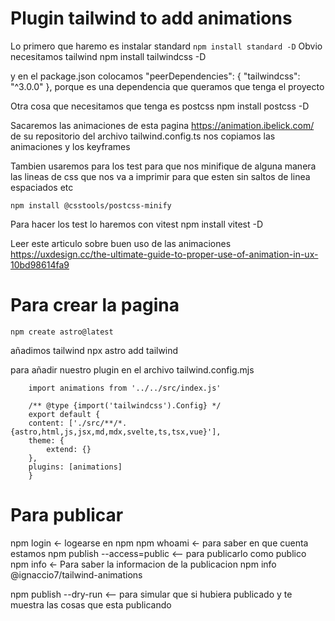 # Plugin tailwind to add animations
Lo primero que haremo es instalar standard
    ```
        npm install standard -D
    ```
Obvio necesitamos tailwind
    npm install tailwindcss -D

y en el package.json colocamos
    "peerDependencies": {
        "tailwindcss": "^3.0.0"
    },
porque es una dependencia que queramos que tenga el proyecto

Otra cosa que necesitamos que tenga es postcss
    npm install postcss -D


Sacaremos las animaciones de esta pagina
    https://animation.ibelick.com/
de su repositorio del archivo tailwind.config.ts nos copiamos las animaciones y los keyframes

Tambien usaremos para los test para que nos minifique de alguna manera las lineas de css que nos va a imprimir para que esten sin saltos de linea espaciados etc

    npm install @csstools/postcss-minify 

Para hacer los test lo haremos con vitest
    npm install vitest -D

Leer este articulo sobre buen uso de las animaciones
    https://uxdesign.cc/the-ultimate-guide-to-proper-use-of-animation-in-ux-10bd98614fa9

# Para crear la pagina
    npm create astro@latest
añadimos tailwind
    npx astro add tailwind

para añadir nuestro plugin en el archivo
tailwind.config.mjs

```
    import animations from '../../src/index.js'

    /** @type {import('tailwindcss').Config} */
    export default {
    content: ['./src/**/*.{astro,html,js,jsx,md,mdx,svelte,ts,tsx,vue}'],
    theme: {
        extend: {}
    },
    plugins: [animations]
    }
```
# Para publicar
npm login <- logearse en npm
npm whoami  <- para saber en que cuenta estamos
npm publish --access=public <-- para publicarlo como publico
npm info <namepackage><- Para saber la informacion de la publicacion
npm info @ignaccio7/tailwind-animations

npm publish --dry-run <-- para simular que si hubiera publicado y te muestra las cosas que esta publicando